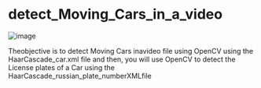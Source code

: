 # detect_Moving_Cars_in_a_video
![image](https://user-images.githubusercontent.com/70312166/118495646-05067a80-b741-11eb-9e2f-780887b9296b.png)

Theobjective  is  to  detect  Moving  Cars  inavideo  file using OpenCV using the HaarCascade_car.xml file and then, you will use OpenCV to detect the License plates of a Car using the HaarCascade_russian_plate_numberXMLfile
